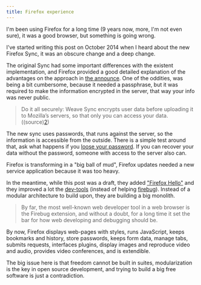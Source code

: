 ```yaml
---
title: Firefox experience
---
```


I'm been using Firefox for a long time (9 years now, more, I'm not even sure), 
it was a good browser, but something is going wrong.

I've started writing this post on October 2014 when I heard about the new 
Firefox Sync, it was an obscure change and a deep change.

The original Sync had some important differences with the existent 
implementation, and Firefox provided a good detailed explanation of the 
advantages on the approach in [the announce][1]. One of the oddities, was being 
a bit cumbersome, because it needed a passphrase, but it was required to make 
the information encrypted in the server, that way your info was never public.

> Do it all securely: Weave Sync encrypts user data before uploading it to 
Mozilla’s servers, so that only you can access your data. ((source)[2])

The new sync uses passwords, that runs against the server, so the information 
is accessible from the outside. There is a simple test around that, ask what 
happens if you [loose your password][3]. If you can recover your data without 
the password, someone with access to the server also can.

Firefox is transforming in a "big ball of mud", Firefox updates needed a new 
service application because it was too heavy.

In the meantime, while this post was a draft, they added ["Firefox Hello"][4] 
and they improved a lot the [dev-tools][6] (instead of helping [firebug][5]). 
Instead of a modular architecture to build upon, they are building a big 
monolith.

> By far, the most well-known web developer tool in a web browser is the 
Firebug extension, and without a doubt, for a long time it set the bar for how 
web developing and debugging should be.

By now, Firefox displays web-pages with styles, runs JavaScript, keeps 
bookmarks and history, store passwords, keeps form data, manage tabs, submits 
requests, interfaces plugins, display images and reproduce video and audio, 
provides video conferences, and is extendible.

The big issue here is that freedom cannot be built in suites, modularization is 
the key in open source development, and trying to build a big free software is 
just a contradiction. 

 [1]: https://blog.mozilla.org/labs/2007/12/introducing-weave/
 [2]: https://blog.mozilla.org/labs/2009/07/weave-0-5-released/
 [3]: https://support.mozilla.org/en-US/kb/ive-lost-my-firefox-sync-account-information#w_iaove-forgotten-my-sync-password-ae-how-do-i-reset-it_2
 [4]: https://www.mozilla.org/en-US/firefox/hello/
 [5]: https://blog.getfirebug.com/2014/11/10/firebug-3-next-generation-of-firebug/
 [6]: https://hacks.mozilla.org/2011/11/firefox-tons-of-tools-for-web-developers/
